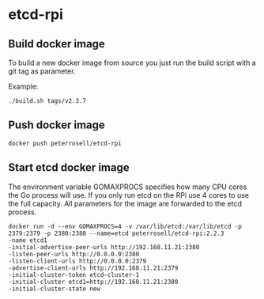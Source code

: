 # etcd-rpi

## Build docker image

To build a new docker image from source you just run the build script with a git tag as parameter. 

Example:

	./build.sh tags/v2.3.7

## Push docker image

	docker push peterrosell/etcd-rpi

## Start etcd docker image

The environment variable GOMAXPROCS specifies how many CPU cores the Go process will use. 
If you only run etcd on the RPi use 4 cores to use the full capacity.
All parameters for the image are forwarded to the etcd process.

	docker run -d --env GOMAXPROCS=4 -v /var/lib/etcd:/var/lib/etcd -p 2379:2379 -p 2380:2380 --name=etcd peterrosell/etcd-rpi:2.2.3 
	-name etcd1 
	-initial-advertise-peer-urls http://192.168.11.21:2380 
	-listen-peer-urls http://0.0.0.0:2380 
	-listen-client-urls http://0.0.0.0:2379 
	-advertise-client-urls http://192.168.11.21:2379 
	-initial-cluster-token etcd-cluster-1 
	-initial-cluster etcd1=http://192.168.11.21:2380 
	-initial-cluster-state new

